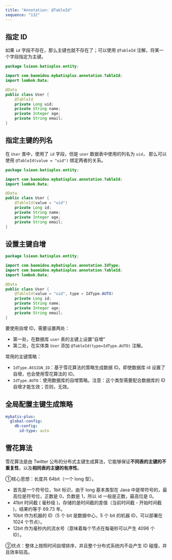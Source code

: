 ```yaml
---
title: "Annotation: @TableId"
sequence: "132"
---
```


## 指定 ID

如果 `id` 字段不存在，那么主键也就不存在了；可以使用 `@TableId` 注解，将某一个字段指定为主键。

```java
package lsieun.batisplus.entity;

import com.baomidou.mybatisplus.annotation.TableId;
import lombok.Data;

@Data
public class User {
    @TableId
    private Long uid;
    private String name;
    private Integer age;
    private String email;
}
```

## 指定主键的列名

在 `User` 类中，使用了 `id` 字段，但是 `user` 数据表中使用的列名为 `uid`，
那么可以使用 `@TableId(value = "uid")` 绑定两者的关系。

```java
package lsieun.batisplus.entity;

import com.baomidou.mybatisplus.annotation.TableId;
import lombok.Data;

@Data
public class User {
    @TableId(value = "uid")
    private Long id;
    private String name;
    private Integer age;
    private String email;
}
```

## 设置主键自增

```java
package lsieun.batisplus.entity;

import com.baomidou.mybatisplus.annotation.IdType;
import com.baomidou.mybatisplus.annotation.TableId;
import lombok.Data;

@Data
public class User {
    @TableId(value = "uid", type = IdType.AUTO)
    private Long id;
    private String name;
    private Integer age;
    private String email;
}
```

要使用自增 ID，需要设置两处：

- 第一处，在数据库 `user` 表的主键上设置“自增”
- 第二处，在实体类 `User` 添加 `@TableId(type=IdType.AUTO)` 注解。

常用的主键策略：

- `IdType.ASSIGN_ID`：基于雪花算法的策略生成数据 ID。即使数据库 id 设置了自增，也会使用雪花算法的 ID。
- `IdType.AUTO`：使用数据库的自增策略。注意：这个类型需要配合数据库的 ID 自增才能生效；否则，无效。

## 全局配置主键生成策略

```yaml
mybatis-plus:
  global-config:
    db-config:
      id-type: auto
```

## 雪花算法

雪花算法是由 Twitter 公布的分布式主键生成算法，它能够保证**不同表的主键的不重复性**，以及**相同表的主键的有序性**。

①核心思想：长度共 64bit（一个 long 型）。

- 首先是一个符号位，1bit 标识，由于 long 基本类型在 Java 中是带符号的，最高位是符号位，正数是 0，负数是 1，所以 id 一般是正数，最高位是 0。
- 41bit 时间截 ( 毫秒级 )，存储的是时间截的差值（当前时间截 - 开始时间截 )，结果约等于 69.73 年。
- 10bit 作为机器的 ID（5 个 bit 是数据中心，5 个 bit 的机器 ID，可以部署在 1024 个节点）。
- 12bit 作为毫秒内的流水号（意味着每个节点在每毫秒可以产生 4096 个 ID）。

②优点：整体上按照时间自增排序，并且整个分布式系统内不会产生 ID 碰撞，并且效率较高。
